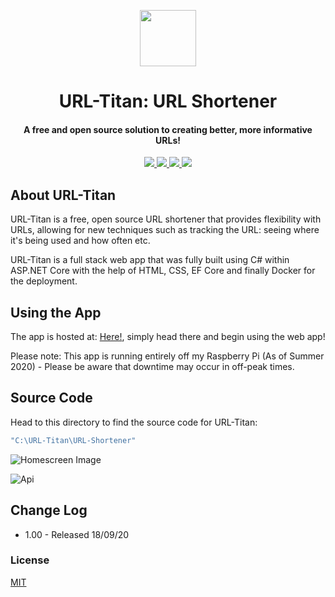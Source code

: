 <p align="center">
   <img width="90" height="90" src="https://github.com/nathanjukes/URL-Shortener/blob/master/Assets/LogoCropped.png">
      <h1 align="center">
         URL-Titan: URL Shortener
      </h1>
</p>

<h4 align="center">A free and open source solution to creating better, more informative URLs!</h4>

<p align="center">
  <a href="https://github.com/nathanjukes/URL-Shortener">
      <img src="https://scrutinizer-ci.com/g/pH7Software/pH7-Social-Dating-CMS/badges/build.png?b=master">
  </a>
  <a href="https://img.shields.io/badge/version-v1.0-blue">
    <img src="https://img.shields.io/badge/version-v1.0-blue">
  </a>
  <a href="https://github.com/nathanjukes/URL-Shortener/blob/master/LICENSE">
    <img src="https://img.shields.io/github/license/Naereen/StrapDown.js.svg">
  </a>
  <a href="https://twitter.com/intent/tweet?url=https%3A%2F%2Fgithub.com%2Fnathanjukes%2FURL-Shortener&text=Check%20out%20URL%20Titan%20:%20URL%20Shortener%20on%20Github:"> 
    <img src="https://img.shields.io/twitter/url/http/shields.io.svg?style=social">
  </a>
</p>

## About URL-Titan
URL-Titan is a free, open source URL shortener that provides flexibility with URLs, allowing for new techniques such as tracking the URL: seeing where it's being used and how often etc.  

URL-Titan is a full stack web app that was fully built using C# within ASP.NET Core with the help of HTML, CSS, EF Core and finally Docker for the deployment.

## Using the App

The app is hosted at: [Here!](http://url-titan.nathanjukes.tech), simply head  there and begin using the web app!

Please note: This app is running entirely off my Raspberry Pi (As of Summer 2020) - Please be aware that downtime may occur in off-peak times.

## Source Code
Head to this directory to find the source code for URL-Titan: 
```bash
"C:\URL-Titan\URL-Shortener" 
```

![Homescreen Image](https://github.com/nathanjukes/URL-Shortener/blob/master/Assets/Homepage.JPG)

![Api](https://github.com/nathanjukes/URL-Shortener/blob/master/Assets/ApiHomepage.JPG)

## Change Log

- 1.00 - Released 18/09/20

### License
[MIT](https://github.com/nathanjukes/URL-Shortener/blob/master/LICENSE)
